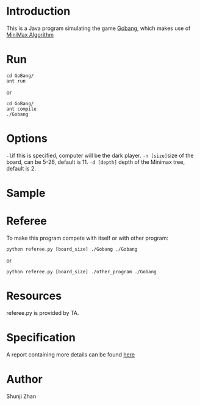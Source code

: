 # Introduction
This is a Java program simulating the game [Gobang](https://en.wikipedia.org/wiki/Gomoku), which makes use of [MiniMax Algorithm](https://en.wikipedia.org/wiki/Minimax)

# Run
    cd GoBang/
    ant run

or

    cd GoBang/
    ant compile
    ./Gobang

# Options
`-l`if this is specified, computer will be the dark player.
`-n [size]`size of the board, can be 5-26, default is 11.
`-d [depth]` depth of the Minimax tree, default is 2.

# Sample 
[](https://raw.githubusercontent.com/shunjizhan/GoBang/master/Gobang_demo.gif)

# Referee
To make this program compete with itself or with other program: 

    python referee.py [board_size] ./Gobang ./Gobang

or

    python referee.py [board_size] ./other_program ./Gobang

# Resources
referee.py is provided by TA.

# Specification
A report containing more details can be found [here](https://github.com/shunjizhan/GoBang/blob/master/cs165A_mp2_report.pdf)

# Author
Shunji Zhan